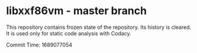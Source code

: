 # libxxf86vm - master branch

This repository contains frozen state of the repository.
Its history is cleared. It is used only for static code
analysis with Codacy.

Commit Time: 1689077054